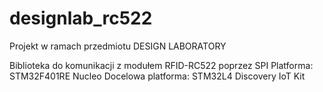 # designlab_rc522

Projekt w ramach przedmiotu DESIGN LABORATORY

Biblioteka do komunikacji z modułem RFID-RC522 poprzez SPI
Platforma: STM32F401RE Nucleo
Docelowa platforma: STM32L4 Discovery IoT Kit
